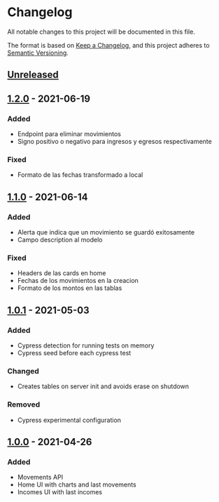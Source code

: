 # Changelog

All notable changes to this project will be documented in this file.

The format is based on [Keep a Changelog](https://keepachangelog.com/en/1.0.0/),
and this project adheres to [Semantic Versioning](https://semver.org/spec/v2.0.0.html).

## [Unreleased]

## [1.2.0] - 2021-06-19

### Added

- Endpoint para eliminar movimientos
- Signo positivo o negativo para ingresos y egresos respectivamente

### Fixed

- Formato de las fechas transformado a local

## [1.1.0] - 2021-06-14

### Added

-   Alerta que indica que un movimiento se guardó exitosamente
-   Campo description al modelo

### Fixed

-   Headers de las cards en home
-   Fechas de los movimientos en la creacion
-   Formato de los montos en las tablas

## [1.0.1] - 2021-05-03

### Added

-   Cypress detection for running tests on memory
-   Cypress seed before each cypress test

### Changed

-   Creates tables on server init and avoids erase on shutdown

### Removed

-   Cypress experimental configuration

## [1.0.0] - 2021-04-26

### Added

-   Movements API
-   Home UI with charts and last movements
-   Incomes UI with last incomes

[unreleased]: https://github.com/SantiagoAlbea/gitapp/compare/v1.2.0...HEAD
[1.2.0]: https://github.com/SantiagoAlbea/gitapp/releases/tag/v1.2.0
[1.1.0]: https://github.com/SantiagoAlbea/gitapp/releases/tag/v1.1.0
[1.0.1]: https://github.com/SantiagoAlbea/gitapp/releases/tag/v1.0.1
[1.0.0]: https://github.com/SantiagoAlbea/gitapp/releases/tag/v1.0.0
